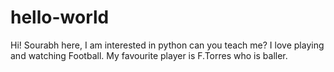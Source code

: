 # hello-world
Hi! Sourabh here, I am interested in python can you teach me?
I love playing and watching Football. My favourite player is F.Torres who is baller.   
